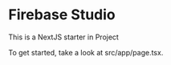 # Firebase Studio

This is a NextJS starter in Project

To get started, take a look at src/app/page.tsx.

